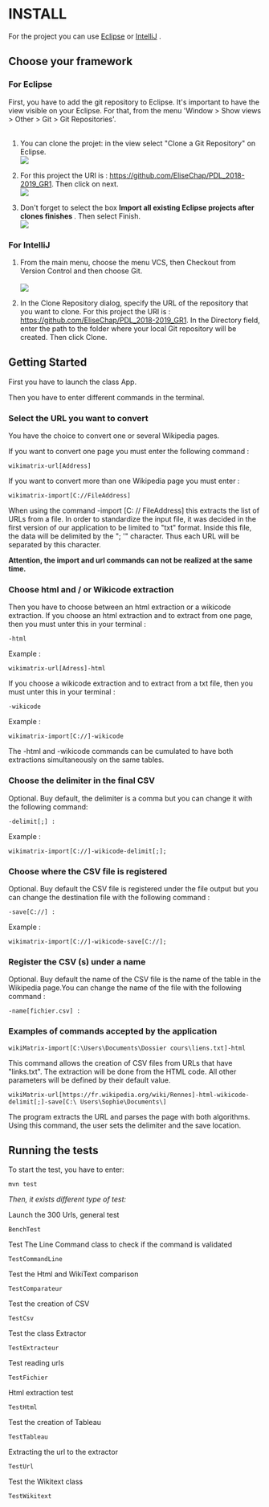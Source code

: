 
# INSTALL 

For the project you can use <a href="#eclipse">Eclipse</a> or  <a href="#intellij">IntelliJ</a> . 

## Choose your framework

<h3 id=eclipse> For Eclipse </h3>

First, you have to add the git repository to Eclipse. It's important to have the view visible on your Eclipse. For that, from the menu 'Window > Show views > Other > Git > Git Repositories'. <br/><br/>

1. You can clone the projet: in the view select "Clone a Git Repository" on Eclipse.
<br><img src= "ANNEXES/imgGitRepositories.png"><br>

2.  For this project the URI is : https://github.com/EliseChap/PDL_2018-2019_GR1. Then click on next. 
<br><img src= "ANNEXES/projectDownload.png"><br>

3. Don't forget to select the box <b> Import all existing Eclipse projects after clones finishes </b>. Then select Finish. 
<br> <img src= "ANNEXES/Capture.PNG"><br>


<h3 id=intellij> For IntelliJ </h3>

1. From the main menu, choose the menu VCS, then Checkout from Version Control and then choose Git. <br/>
<br><img src= "ANNEXES/image.PNG"><br>

2. In the Clone Repository dialog, specify the URL of the repository that you want to clone. For this project the URI is : https://github.com/EliseChap/PDL_2018-2019_GR1. In the Directory field, enter the path to the folder where your local Git repository will be created. Then click Clone. 

## Getting Started

First you have to launch the class App. 

Then you have to enter different commands in the terminal. 

<h3> Select the URL you want to convert </h3>

You have the choice to convert one or several Wikipedia pages. <br/>

If you want to convert one page you must enter the following command : 

```
wikimatrix-url[Address]
```

If you want to convert more than one Wikipedia page you must enter : 

```
wikimatrix-import[C://FileAddress]
```
When using the command -import [C: // FileAddress] this extracts the list of URLs from a file. In order to standardize the input file, it was decided in the first version of our application to be limited to "txt" format. Inside this file, the data will be delimited by the "; '" character. Thus each URL will be separated by this character.

<b> Attention, the import and url commands can not be realized at the same time. </b>

<h3> Choose html and / or Wikicode extraction </h3>

Then you have to choose between an html extraction or a wikicode extraction. If you choose an html extraction and to extract from one page, then you must unter this in your terminal : 

```
-html
```

Example : 

```
wikimatrix-url[Adress]-html
```

If you choose a wikicode extraction and to extract from a txt file, then you must unter this in your terminal : 

```
-wikicode
```
Example : 

```
wikimatrix-import[C://]-wikicode
```

The -html and -wikicode commands can be cumulated to have both extractions simultaneously on the same tables.

<h3> Choose the delimiter in the final CSV </h3>

Optional. Buy default, the delimiter is a comma but you can change it with the following command: 

```
-delimit[;] : 
```

Example : 

```
wikimatrix-import[C://]-wikicode-delimit[;]; 
```
<h3> Choose where the CSV file is registered </h3>

Optional. Buy default the CSV file is registered under the file output but you can change the destination file with the following command : 

```
-save[C://] :
```
Example : 

```
wikimatrix-import[C://]-wikicode-save[C://]; 
```

<h3>Register the CSV (s) under a name</h3>

Optional. Buy default the name of the CSV file is the name of the table in the Wikipedia page.You can change the name of the file with the following command : 

```
-name[fichier.csv] :
```


<h3>Examples of commands accepted by the application </h3>

```
wikiMatrix-import[C:\Users\Documents\Dossier cours\liens.txt]-html 
```

This command allows the creation of CSV files from URLs that have "links.txt". The extraction will be done from the HTML code. All other parameters will be defined by their default value.

```
wikiMatrix-url[https://fr.wikipedia.org/wiki/Rennes]-html-wikicode-delimit[;]-save[C:\ Users\Sophie\Documents\] 
```
The program extracts the URL and parses the page with both algorithms. Using this command, the user sets the delimiter and the save location.

## Running the tests

To start the test, you have to enter:
```
mvn test
```
*Then, it exists different type of test:* <br>

Launch the 300 Urls, general test
```
BenchTest
```
Test The Line Command class to check if the command is validated
```
TestCommandLine
```
Test the Html and WikiText comparison
```
TestComparateur
```
Test the creation of CSV
```
TestCsv
```
Test the class Extractor
```
TestExtracteur
```
Test reading urls
```
TestFichier
```
Html extraction test
```
TestHtml
```
Test the creation of Tableau
```
TestTableau
```
Extracting the url to the extractor
```
TestUrl
```
Test the Wikitext class
```
TestWikitext
```







